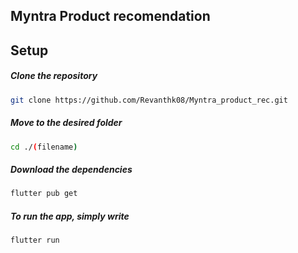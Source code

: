 ## Myntra Product recomendation 
## Setup
<div align ="left">

  ##### Clone the repository
```bash
git clone https://github.com/Revanthk08/Myntra_product_rec.git
```
  ##### Move to the desired folder
```bash
cd ./(filename)
```
  ##### Download the dependencies
```bash
flutter pub get
```

  ##### To run the app, simply write
```bash
flutter run
```

</div>




